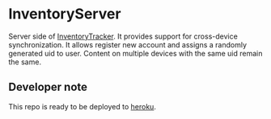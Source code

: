 # InventoryServer

Server side of [InventoryTracker](https://github.com/Zeng-Lecheng/InventoryTracker). It provides support for cross-device synchronization. It allows register new account and assigns a randomly generated uid to user. Content on multiple devices with the same uid remain the same.

## Developer note
This repo is ready to be deployed to [heroku](https://heroku.com).
